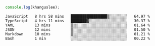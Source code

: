 ```js
console.log(khanguslee);
```

<!--START_SECTION:waka-->

```text
JavaScript   8 hrs 58 mins   ████████████████▒░░░░░░░░   64.97 %
TypeScript   4 hrs 11 mins   ███████▓░░░░░░░░░░░░░░░░░   30.37 %
YAML         13 mins         ▒░░░░░░░░░░░░░░░░░░░░░░░░   01.64 %
JSON         12 mins         ▒░░░░░░░░░░░░░░░░░░░░░░░░   01.50 %
Markdown     10 mins         ▒░░░░░░░░░░░░░░░░░░░░░░░░   01.21 %
Bash         1 min           ░░░░░░░░░░░░░░░░░░░░░░░░░   00.22 %
```

<!--END_SECTION:waka-->

<!--
**khanguslee/khanguslee** is a ✨ _special_ ✨ repository because its `README.md` (this file) appears on your GitHub profile.

Here are some ideas to get you started:

- 🔭 I’m currently working on ...
- 🌱 I’m currently learning ...
- 👯 I’m looking to collaborate on ...
- 🤔 I’m looking for help with ...
- 💬 Ask me about ...
- 📫 How to reach me: ...
- 😄 Pronouns: ...
- ⚡ Fun fact: ...
-->
